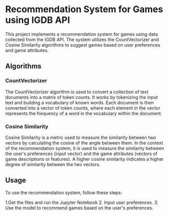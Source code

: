 # Recommendation System for Games using IGDB API

This project implements a recommendation system for games using data collected from the IGDB API. The system utilizes the CountVectorizer and Cosine Similarity algorithms to suggest games based on user preferences and game attributes.

## Algorithms

### CountVectorizer

The CountVectorizer algorithm is used to convert a collection of text documents into a matrix of token counts. It works by tokenizing the input text and building a vocabulary of known words. Each document is then converted into a vector of token counts, where each element in the vector represents the frequency of a word in the vocabulary within the document.

### Cosine Similarity

Cosine Similarity is a metric used to measure the similarity between two vectors by calculating the cosine of the angle between them. In the context of the recommendation system, it is used to measure the similarity between the user's preferences (input vector) and the game attributes (vectors of game descriptions or features). A higher cosine similarity indicates a higher degree of similarity between the two vectors.

## Usage

To use the recommendation system, follow these steps:


1.Get the files and run the Jupyter Notebook
2. Input user preferences.
3. Use the model to recommend games based on the user's preferences.



